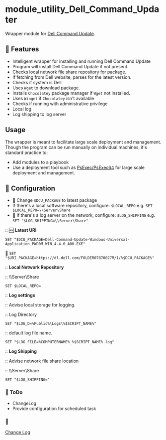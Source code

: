 # module_utility_Dell_Command_Updater

Wrapper module for [Dell Command Update](https://www.dell.com/support/kbdoc/en-us/000177325/dell-command-update).

## :ferris_wheel: Features

- Intelligent wrapper for installing and running Dell Command Update
- Program will install Dell Command Update if not present.
- Checks local network file share repository for package.
- If fetching from Dell website, parses for the latest version.
- Checks if system is Dell
- Uses `Wget` to download package.
- Installs `Chocolatey` package manager if `Wget` not installed.
- Uses `Winget` if `Chocolatey` isn't available
- Checks if running with administrative privilege
- Local log
- Log shipping to log server

## Usage

The wrapper is meant to facilitate large scale deployment and management.
Though the program can be run manually on individual machines, it's standard practice to:

- Add modules to a playbook
- Use a deployment tool such as [PsExec/PsExec64](https://docs.microsoft.com/en-us/sysinternals/downloads/psexec) for large scale deployment and management. 

## :wrench: Configuration

- :gift: Change `$DCU_PACKAGE` to latest package 
- If there's a local software repository, configure: `$LOCAL_REPO` e.g. `SET $LOCAL_REPO=\\Server\Share`
- :satellite: If there's a log server on the network, configure: `$LOG_SHIPPING` e.g. `SET "$LOG_SHIPPING=\\Server\Share"`


::	:new: **Latest URI**

`SET "$DCU_PACKAGE=Dell-Command-Update-Windows-Universal-Application_PWD0M_WIN_4.4.0_A00.EXE"`

:link: `SET "$URI_PACKAGE=https://dl.dell.com/FOLDER07870027M/1/%$DCU_PACKAGE%"`

:: **Local Network Repository**

::	\\\Server\Share

`SET $LOCAL_REPO=`

:: **Log settings**

::	Advise local storage for logging.

::	Log Directory

`SET "$LOG_D=%Public%\Logs\%$SCRIPT_NAME%"`

::	default log file name.

`SET "$LOG_FILE=%COMPUTERNAME%_%$SCRIPT_NAME%.log"`

:: **Log Shipping**

::	Advise network file share location

::	\\\Server\Share

`SET "$LOG_SHIPPING="`


### :calendar: ToDo

- ChangeLog
- Provide configuration for scheduled task

### :notebook: 
[Change Log](./ChangeLog.md)

